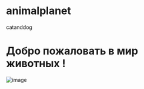 # animalplanet
catanddog
# Добро пожаловать в мир животных !
![image](https://github.com/volchkovv/animalplanet/assets/154428151/8d6ebbc4-a8f2-4444-9888-d208bb59c1b4)
